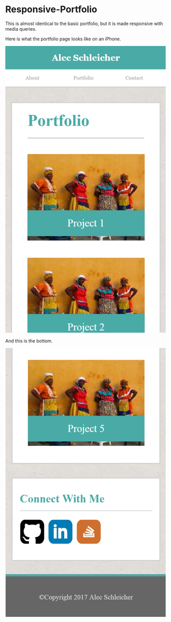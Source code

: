 # Responsive-Portfolio

This is almost identical to the basic portfolio, but it is made responsive with media queries.

Here is what the portfolio page looks like on an iPhone.

![Alt text](/responsive_portfolio_pic_1.PNG?raw=true "Optional Title")

And this is the bottom.

![Alt text](/responsive_portfolio_pic_2.PNG?raw=true "Optional Title")
